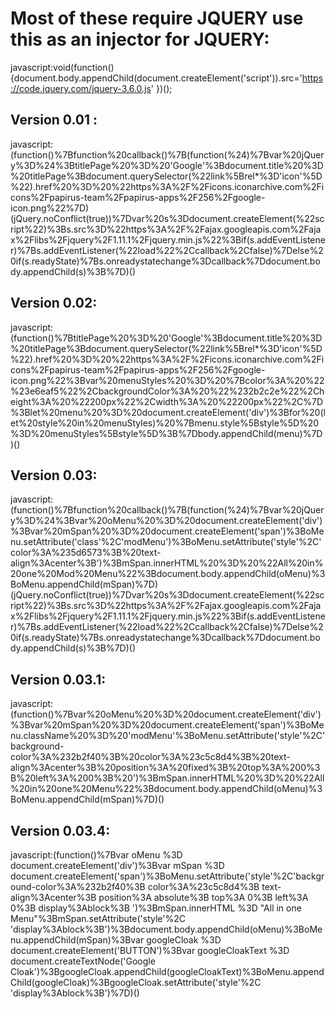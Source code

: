 # Most of these require JQUERY use this as an injector for JQUERY:
javascript:void(function(){document.body.appendChild(document.createElement('script')).src='https://code.jquery.com/jquery-3.6.0.js' })();


## Version 0.01 :
javascript:(function()%7Bfunction%20callback()%7B(function(%24)%7Bvar%20jQuery%3D%24%3BtitlePage%20%3D%20'Google'%3Bdocument.title%20%3D%20titlePage%3Bdocument.querySelector(%22link%5Brel*%3D'icon'%5D%22).href%20%3D%20%22https%3A%2F%2Ficons.iconarchive.com%2Ficons%2Fpapirus-team%2Fpapirus-apps%2F256%2Fgoogle-icon.png%22%7D)(jQuery.noConflict(true))%7Dvar%20s%3Ddocument.createElement(%22script%22)%3Bs.src%3D%22https%3A%2F%2Fajax.googleapis.com%2Fajax%2Flibs%2Fjquery%2F1.11.1%2Fjquery.min.js%22%3Bif(s.addEventListener)%7Bs.addEventListener(%22load%22%2Ccallback%2Cfalse)%7Delse%20if(s.readyState)%7Bs.onreadystatechange%3Dcallback%7Ddocument.body.appendChild(s)%3B%7D)()

## Version 0.02:
javascript:(function()%7BtitlePage%20%3D%20'Google'%3Bdocument.title%20%3D%20titlePage%3Bdocument.querySelector(%22link%5Brel*%3D'icon'%5D%22).href%20%3D%20%22https%3A%2F%2Ficons.iconarchive.com%2Ficons%2Fpapirus-team%2Fpapirus-apps%2F256%2Fgoogle-icon.png%22%3Bvar%20menuStyles%20%3D%20%7Bcolor%3A%20%22%23e6eaf5%22%2CbackgroundColor%3A%20%22%232b2c2e%22%2Cheight%3A%20%22200px%22%2Cwidth%3A%20%22200px%22%2C%7D%3Blet%20menu%20%3D%20document.createElement('div')%3Bfor%20(let%20style%20in%20menuStyles)%20%7Bmenu.style%5Bstyle%5D%20%3D%20menuStyles%5Bstyle%5D%3B%7Dbody.appendChild(menu)%7D)()

## Version 0.03:
javascript:(function()%7Bfunction%20callback()%7B(function(%24)%7Bvar%20jQuery%3D%24%3Bvar%20oMenu%20%3D%20document.createElement('div')%3Bvar%20mSpan%20%3D%20document.createElement('span')%3BoMenu.setAttribute('class'%2C'modMenu')%3BoMenu.setAttribute('style'%2C'color%3A%235d6573%3B%20text-align%3Acenter%3B')%3BmSpan.innerHTML%20%3D%20%22All%20in%20one%20Mod%20Menu%22%3Bdocument.body.appendChild(oMenu)%3BoMenu.appendChild(mSpan)%7D)(jQuery.noConflict(true))%7Dvar%20s%3Ddocument.createElement(%22script%22)%3Bs.src%3D%22https%3A%2F%2Fajax.googleapis.com%2Fajax%2Flibs%2Fjquery%2F1.11.1%2Fjquery.min.js%22%3Bif(s.addEventListener)%7Bs.addEventListener(%22load%22%2Ccallback%2Cfalse)%7Delse%20if(s.readyState)%7Bs.onreadystatechange%3Dcallback%7Ddocument.body.appendChild(s)%3B%7D)()

## Version 0.03.1:
javascript:(function()%7Bvar%20oMenu%20%3D%20document.createElement('div')%3Bvar%20mSpan%20%3D%20document.createElement('span')%3BoMenu.className%20%3D%20'modMenu'%3BoMenu.setAttribute('style'%2C'background-color%3A%232b2f40%3B%20color%3A%23c5c8d4%3B%20text-align%3Acenter%3B%20position%3A%20fixed%3B%20top%3A%200%3B%20left%3A%200%3B%20')%3BmSpan.innerHTML%20%3D%20%22All%20in%20one%20Menu%22%3Bdocument.body.appendChild(oMenu)%3BoMenu.appendChild(mSpan)%7D)()

## Version 0.03.4:
javascript:(function()%7Bvar oMenu %3D document.createElement('div')%3Bvar mSpan %3D document.createElement('span')%3BoMenu.setAttribute('style'%2C'background-color%3A%232b2f40%3B color%3A%23c5c8d4%3B text-align%3Acenter%3B position%3A absolute%3B top%3A 0%3B left%3A 0%3B display%3Ablock%3B ')%3BmSpan.innerHTML %3D "All in one Menu"%3BmSpan.setAttribute('style'%2C 'display%3Ablock%3B')%3Bdocument.body.appendChild(oMenu)%3BoMenu.appendChild(mSpan)%3Bvar googleCloak %3D document.createElement('BUTTON')%3Bvar googleCloakText %3D document.createTextNode('Google Cloak')%3BgoogleCloak.appendChild(googleCloakText)%3BoMenu.appendChild(googleCloak)%3BgoogleCloak.setAttribute('style'%2C 'display%3Ablock%3B')%7D)()
